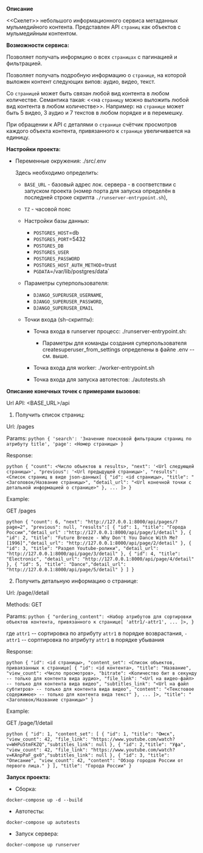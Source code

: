 **Описание**

<<Скелет>> небольшого информационного сервиса метаданных мульмедийного контента.
Представлен API `страниц` как объектов с мульмедийным контентом.


**Возможности сервиса:**

Позволяет получать информцию о всех `страницах` с пагинацией и фильтрацией.

Позволяет получать подробную информацию о `странице`, на которой выложен контент следующих випов: аудио, видео, текст.

Со `страницей` может быть связан любой вид контента в любом количестве. Семантика такая: <<на `страницу` можно выложить любой вид контента в любом количестве>>. Например: на `странице` может быть 5 видео, 3 аудио и 7 текстов в любом порядке и в перемешку.

При обращении к API с деталями о `странице` счётчик просмотров каждого объекта контента, привязанного к `странице` увеличивается на единицу.

**Настройки проекта:**

- Переменные окружения: ./src/.env

  Здесь необходимо определить:

    - `BASE_URL` - базовый адрес лок. сервера - в соответствии с запуском проекта (номер порта для запуска определён в последней строке скрипта `./runserver-entrypoint.sh`),

    - `TZ` - часовой пояс

  - Настройки базы данных:

      - `POSTGRES_HOST`=db
      - `POSTGRES_PORT`=5432
      - `POSTGRES_DB`
      - `POSTGRES_USER`
      - `POSTGRES_PASSWORD`
      - `POSTGRES_HOST_AUTH_METHOD`=trust
      - `PGDATA`=/var/lib/postgres/data`

  - Параметры суперпользователя:

      - `DJANGO_SUPERUSER_USERNAME`,
      - `DJANGO_SUPERUSER_PASSWORD`,
      - `DJANGO_SUPERUSER_EMAIL`

  - Точки входа (sh-скрипты):

    - Точка входа в runserver процесс: ./runserver-entrypoint.sh:

      - Параметры для команды создания суперпользователя createsuperuser_from_settings определены в файле .env -- см. выше.

    - Точка входа для worker: ./worker-entrypoint.sh

    - Точка входа для запуска автотестов: ./autotests.sh


**Описание конечных точек с примерами вызовов:**

Url API: <BASE_URL>/api

1. Получить список страниц:

Url: /pages

Params: ```python { 'search': 'Значение поисковой фильтрации страниц по атрибуту title', 'page': <Номер страницы> }```

Response:

```python { "count": <Число объектов в results>, "next": '<Url следующей страницы>', "previous": '<Url предыдущей страницы>', "results": <Список страниц в виде json-данных[ { "id": <id страницы>, "title": "<Заголовок/Название страницы>", "detail_url": "<Url конечной точки с детальной информацией о странице>" }, ... ]> }```

Example:

GET /pages

```python { "count": 6, "next": "http://127.0.0.1:8000/api/pages/?page=2", "previous": null, "results":[ { "id": 1, "title": "Города России","detail_url" :"http://127.0.0.1:8000/api/page/1/detail" }, { "id": 2, "title": "Future Breeze - Why Don't You Dance With Me? [1996]","detail_url": "http://127.0.0.1:8000/api/page/2/detail" }, { "id": 3, "title": "Раздел Youtube-ролики", "detail_url": "http://127.0.0.1:8000/api/page/3/detail" }, { "id": 4, "title": "Electronic", "detail_url": "http://127.0.0.1:8000/api/page/4/detail" }, { "id": 5, "title": "Dance","detail_url": "http://127.0.0.1:8000/api/page/5/detail" } ] } ```

2. Получить детальную информацию о странице:

Url: /page/<id>/detail

Methods: GET

Params: ```python { "ordering_content": <Набор атрибутов для сортировки объектов контента, привязанного к странице[ 'attr1/-attr1', ... ]>, }```

где `attr1` -- сортировка по атрибуту `attr1` в порядке возврастания, `-attr1` -- сорптировка по атрибуту `attr1` в порядке убывания

Response:

```python { "id": <id страницы>, "content_set": <Список объектов, приваязанных к странице[ { "id": <id контента>, "title": "Название", "view_count": <Число просмотров>, "bitrate": <Количество бит в секунду -- только для контента вида аудио>, "file_link": "<Url на видео-файл> -- только для контента вида видео", "subtitles_link": "<Url на файл субтитров> -- только для контента вида видео", "content": "<Текстовое содержимое> -- только для контента вида текст" }, ... ]>, "title": "<Заголовок/Название страницы>" }```

Example:

GET /page/1/detail

```python { "id": 1, "content_set": [ { "id": 1, "title": "Омск", "view_count": 42, "file_link": "https://www.youtube.com/watch?v=WHPu5tmFKZQ","subtitles_link": null }, { "id": 2,"title": "Уфа", "view_count": 42, "file_link": "https://www.youtube.com/watch?v=KAnpPaF_gx0","subtitles_link": null }, { "id": 3, "title": "Описание", "view_count": 42, "content": "Обзор городов России от первого лица." } ], "title": "Города России" }```

**Запуск проекта:**

- Сборка:

```
docker-compose up -d --build
```

- Автотесты:

```
docker-compose up autotests
```

- Запуск сервера:

```
docker-compose up runserver
```